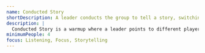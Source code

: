 ```yaml
---
name: Conducted Story
shortDescription: A leader conducts the group to tell a story, switching speakers at will.
description: |
  Conducted Story is a warmup where a leader points to different players to continue telling a story, switching speakers at will. Builds listening, focus, and narrative skills.
minimumPeople: 4
focus: Listening, Focus, Storytelling
---
```

